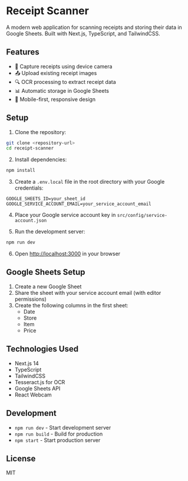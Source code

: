 # Receipt Scanner

A modern web application for scanning receipts and storing their data in Google Sheets. Built with Next.js, TypeScript, and TailwindCSS.

## Features

- 📸 Capture receipts using device camera
- 📤 Upload existing receipt images
- 🔍 OCR processing to extract receipt data
- 📊 Automatic storage in Google Sheets
- 📱 Mobile-first, responsive design

## Setup

1. Clone the repository:
```bash
git clone <repository-url>
cd receipt-scanner
```

2. Install dependencies:
```bash
npm install
```

3. Create a `.env.local` file in the root directory with your Google credentials:
```
GOOGLE_SHEETS_ID=your_sheet_id
GOOGLE_SERVICE_ACCOUNT_EMAIL=your_service_account_email
```

4. Place your Google service account key in `src/config/service-account.json`

5. Run the development server:
```bash
npm run dev
```

6. Open [http://localhost:3000](http://localhost:3000) in your browser

## Google Sheets Setup

1. Create a new Google Sheet
2. Share the sheet with your service account email (with editor permissions)
3. Create the following columns in the first sheet:
   - Date
   - Store
   - Item
   - Price

## Technologies Used

- Next.js 14
- TypeScript
- TailwindCSS
- Tesseract.js for OCR
- Google Sheets API
- React Webcam

## Development

- `npm run dev` - Start development server
- `npm run build` - Build for production
- `npm start` - Start production server

## License

MIT
